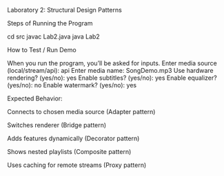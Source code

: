  Laboratory 2: Structural Design Patterns

 

Steps of Running the Program

cd src
javac Lab2.java
java Lab2

How to Test / Run Demo

When you run the program, you’ll be asked for inputs.
Enter media source (local/stream/api): api
Enter media name: SongDemo.mp3
Use hardware rendering? (yes/no): yes
Enable subtitles? (yes/no): yes
Enable equalizer? (yes/no): no
Enable watermark? (yes/no): yes

Expected Behavior:

Connects to chosen media source (Adapter pattern)

Switches renderer (Bridge pattern)

Adds features dynamically (Decorator pattern)

Shows nested playlists (Composite pattern)

Uses caching for remote streams (Proxy pattern)






